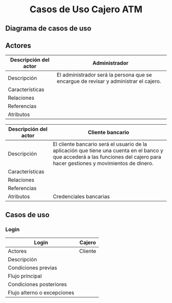 <div align="justify">

# <div align="center">Casos de Uso Cajero ATM</div>

## Diagrama de casos de uso

## Actores
| Descripción del actor | Administrador |
| ---                   | ---           |
| Descripción           | El administrador será la persona que se encargue de revisar y administrar el cajero. |
| Características       | |
| Relaciones            | |
| Referencias           | |
| Atributos             | |

| Descripción del actor | Cliente bancario |
| ---                   | ---              |
| Descripción           | El cliente bancario será el usuario de la aplicación que tiene una cuenta en el banco y que accederá a las funciones del cajero para hacer gestiones y movimientos de dinero. |
| Características       | |
| Relaciones            | |
| Referencias           | |
| Atributos             | Credenciales bancarias |

## Casos de uso

### Login
| Login | Cajero |
| ---   | ---    |
| Actores | Cliente |
| Descripción | |
| Condiciones previas | |
| Flujo principal | |
| Condiciones posteriores | |
| Flujo alterno o excepciones | |

</div>